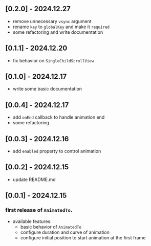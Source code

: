 ## [0.2.0] - 2024.12.27
- remove unnecessary `vsync` argument
- rename `key` to `globalKey` and make it `required`
- some refactoring and write documentation

## [0.1.1] - 2024.12.20
- fix behavior on `SingleChildScrollView`

## [0.1.0] - 2024.12.17
- write some basic documentation

## [0.0.4] - 2024.12.17
- add `onEnd` callback to handle animation end
- some refactoring

## [0.0.3] - 2024.12.16
- add `enabled` property to control animation

## [0.0.2] - 2024.12.15
- update README.md

## [0.0.1] - 2024.12.15

### first release of `AnimatedTo`. 
- available features:
  - basic behavior of `AnimatedTo`
  - configure duration and curve of animation
  - configure initial position to start animation at the first frame

